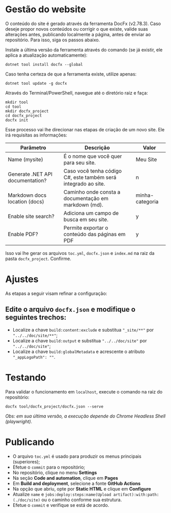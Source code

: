 ﻿# Gestão do website
O conteúdo do site é gerado através da ferramenta DocFx (v2.78.3). Caso deseje propor novos conteúdos ou corrigir o que
existe, valide suas alterações antes, publicando localmente a página, antes de enviar ao repositório. Para isso, siga os
passos abaixo.

Instale a última versão da ferramenta através do comando (se já existir, ele aplica a atualização automaticamente):

```
dotnet tool install docfx --global
```
Caso tenha certeza de que a ferramenta existe, utilize apenas:
```
dotnet tool update -g docfx
```
Através do Terminal/PowerShell, navegue até o diretório raiz e faça:
```
mkdir tool
cd tool
mkdir docfx_project
cd docfx_project
docfx init
```
Esse processo vai lhe direcionar nas etapas de criação de um novo site. Ele irá requisitas as informações:

| Parâmetro                        | Descrição                                                      | Valor           |
|----------------------------------|----------------------------------------------------------------|-----------------|
| Name (mysite)                    | É o nome que você quer para seu site.                          | Meu Site        |
| Generate .NET API documentation? | Caso você tenha código C#, este também será integrado ao site. | n               |
| Markdown docs location (docs)    | Caminho onde consta a documentação em markdown (md).           | minha-categoria |
| Enable site search?              | Adiciona um campo de busca em seu site.                        | y               |
| Enable PDF?                      | Permite exportar o conteúdo das páginas em PDF                 | y               |

Isso vai lhe gerar os arquivos `toc.yml`, `docfx.json` e `index.md` na raiz da pasta `docfx_project`. Confirme.

# Ajustes
As etapas a seguir visam refinar a configuração:

## Edite o arquivo `docfx.json` e modifique o seguintes trechos:
- Localize a chave `build:content:exclude` e substitua `"_site/**"` por `"../../doc/site/**"`;
- Localize a chave `build:output` e substitua `"../../doc/site"` por `"../../doc/site"`;
- Localize a chave `build:globalMetadata` e acrescente o atributo `"_appLogoPath": ""`.

# Testando
Para validar o funcionamento em `localhost`, execute o comando na raiz do repositório:

```
docfx tool/docfx_project/docfx.json --serve
```

_Obs: em sua última versão, a execução depende do Chrome Headless Shell (playwright)._

# Publicando
- O arquivo `toc.yml` é usado para produzir os menus principais (superiores);
- Efetue o `commit` para o repositório;
- No repositório, clique no menu **Settings**
- Na seção **Code and automation**, clique em **Pages**
- Em **Build and deployment**, selecione a fonte **GitHub Actions**
- Na opção que abriu, opte por **Static HTML** e clique em **Configure**
- Atualize `name` e `jobs:deploy:steps:name(Upload artifact):with:path:(./doc/site)` ou o caminho conforme sua estrutura.
- Efetue o `commit` e verifique se está de acordo.
